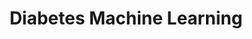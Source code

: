 ---
layout: post
title: Diabetes Machine Learning
site: http://demodays.co/archive/12/2012/
image: http://files.tnyu.org/shipplace.png
creator:
  - name: Jeremiah Malina
    school: NYU
    twitter: 
    eboard: true
    current: false
launchdate:
demodays: December 2012
---